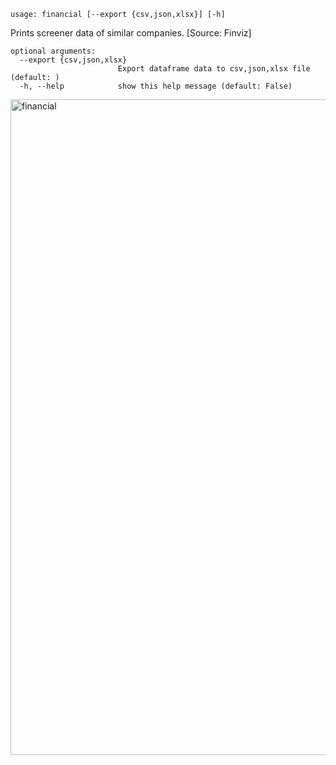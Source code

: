 ```text
usage: financial [--export {csv,json,xlsx}] [-h]
```

Prints screener data of similar companies. [Source: Finviz]

```
optional arguments:
  --export {csv,json,xlsx}
                        Export dataframe data to csv,json,xlsx file (default: )
  -h, --help            show this help message (default: False)
```

<img width="1049" alt="financial" src="https://user-images.githubusercontent.com/25267873/114103690-7ab93400-98c1-11eb-8f20-767ee23e1b37.png">
